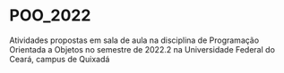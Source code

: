 # POO_2022
Atividades propostas em sala de aula na disciplina de Programação Orientada a Objetos no semestre de 2022.2 na Universidade Federal do Ceará, campus de Quixadá
